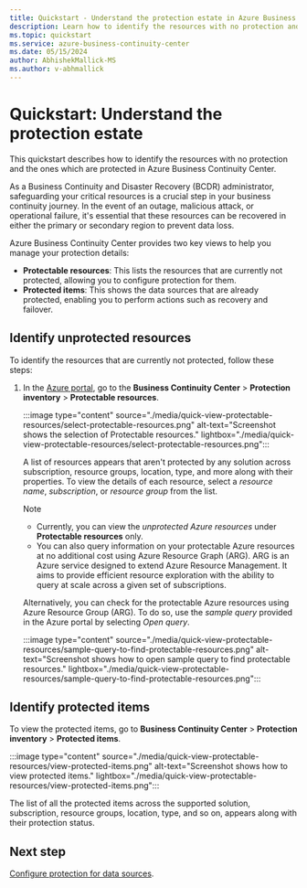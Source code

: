```yaml
---
title: Quickstart - Understand the protection estate in Azure Business Continuity Center
description: Learn how to identify the resources with no protection and the ones which are protected in Azure Business Continuity Center.
ms.topic: quickstart
ms.service: azure-business-continuity-center
ms.date: 05/15/2024
author: AbhishekMallick-MS
ms.author: v-abhmallick
---
```


# Quickstart: Understand the protection estate

This quickstart describes how to identify the resources with no protection and the ones which are protected in Azure Business Continuity Center.

As a Business Continuity and Disaster Recovery (BCDR) administrator, safeguarding your critical resources is a crucial step in your business continuity journey. In the event of an outage, malicious attack, or operational failure, it's essential that these resources can be recovered in either the primary or secondary region to prevent data loss.

Azure Business Continuity Center provides two key views to help you manage your protection details:

- **Protectable resources**: This lists the resources that are currently not protected, allowing you to configure protection for them.
- **Protected items**: This shows the data sources that are already protected, enabling you to perform actions such as recovery and failover.


## Identify unprotected resources

To identify the resources that are currently not protected, follow these steps:

1. In the [Azure portal](https://portal.azure.com/), go to the **Business Continuity Center** > **Protection inventory** > **Protectable resources**.

   :::image type="content" source="./media/quick-view-protectable-resources/select-protectable-resources.png" alt-text="Screenshot shows the selection of Protectable resources." lightbox="./media/quick-view-protectable-resources/select-protectable-resources.png":::

   A list of resources appears that  aren't protected by any solution across subscription, resource groups, location, type, and more along with their properties. To view the details of each resource, select a *resource name*, *subscription*, or *resource group* from the list.
 
   > [!Note]
   >
   >- Currently, you can view the *unprotected Azure resources* under **Protectable resources** only.
   >- You can also query information on your protectable Azure resources at no additional cost using Azure Resource Graph (ARG). ARG is an Azure service designed to extend Azure Resource Management. It aims to provide efficient resource exploration with the ability to query at scale across a given set of subscriptions.

   Alternatively, you can check for the protectable Azure resources using Azure Resource Group (ARG). To do so, use the *sample query* provided in the Azure portal by selecting *Open query*.
 
   :::image type="content" source="./media/quick-view-protectable-resources/sample-query-to-find-protectable-resources.png" alt-text="Screenshot shows how to open sample query to find protectable resources." lightbox="./media/quick-view-protectable-resources/sample-query-to-find-protectable-resources.png":::

## Identify protected items

To view the protected items, go to **Business Continuity Center** > **Protection inventory** > **Protected items**.

:::image type="content" source="./media/quick-view-protectable-resources/view-protected-items.png" alt-text="Screenshot shows how to view protected items." lightbox="./media/quick-view-protectable-resources/view-protected-items.png":::

The list of all the protected items across the supported solution, subscription, resource groups, location, type, and so on, appears along with their protection status.


## Next step

[Configure protection for data sources](tutorial-configure-protection-datasource.md).
